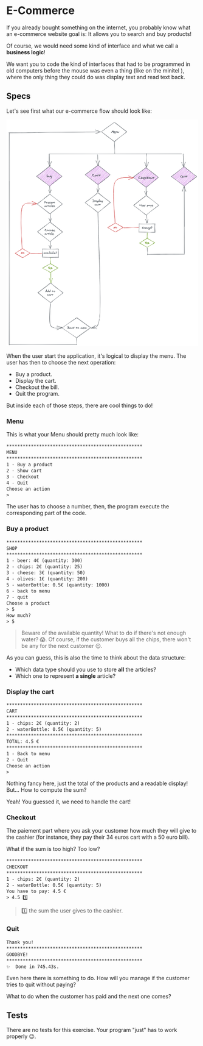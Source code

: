# E-Commerce

If you already bought something on the internet, you probably know what an e-commerce website goal is: It allows you to search and buy products!

Of course, we would need some kind of interface and what we call a **business logic**!

We want you to code the kind of interfaces that had to be programmed in old computers before the mouse was even a thing (like on the minitel ), where the only thing they could do was display text and read text back.

## Specs

Let's see first what our e-commerce flow should look like:

![e-commerce flow](./assets/images/e-commerce-flow.png)

When the user start the application, it's logical to display the menu.
The user has then to choose the next operation:

- Buy a product.
- Display the cart.
- Checkout the bill.
- Quit the program.

But inside each of those steps, there are cool things to do!

### Menu

This is what your Menu should pretty much look like:
```shell
**************************************************
MENU
**************************************************
1 - Buy a product
2 - Show cart
3 - Checkout
4 - Quit
Choose an action
>
```

The user has to choose a number, then, the program execute the corresponding part of the code.



### Buy a product

```shell
**************************************************
SHOP
**************************************************
1 - beer: 4€ (quantity: 300)
2 - chips: 2€ (quantity: 25)
3 - cheese: 3€ (quantity: 50)
4 - olives: 1€ (quantity: 200)
5 - waterBottle: 0.5€ (quantity: 1000)
6 - back to menu
7 - quit
Choose a product
> 5
How much?
> 5
```
> Beware of the available quantity! What to do if there's not enough water? 😱.
> Of course, if the customer buys all the chips, there won't be any for the next customer 😉.

As you can guess, this is also the time to think about the data structure:
- Which data type should you use to store **all** the articles?
- Which one to represent **a single** article?

### Display the cart

```shell
**************************************************
CART
**************************************************
1 - chips: 2€ (quantity: 2)
2 - waterBottle: 0.5€ (quantity: 5)
**************************************************
TOTAL: 4.5 €
**************************************************
1 - Back to menu
2 - Quit
Choose an action
>
```

Nothing fancy here, just the total of the products and a readable display!
But... How to compute the sum?

Yeah! You guessed it, we need to handle the cart!

### Checkout

The paiement part where you ask your customer how much they will give to the cashier (for instance, they pay their 34 euros cart with a 50 euro bill).

What if the sum is too high? Too low?

```shell
**************************************************
CHECKOUT
**************************************************
1 - chips: 2€ (quantity: 2)
2 - waterBottle: 0.5€ (quantity: 5)
You have to pay: 4.5 €
> 4.5 1️⃣
```
> 1️⃣ the sum the user gives to the cashier.

### Quit

```shell
Thank you!
**************************************************
GOODBYE!
**************************************************
✨  Done in 745.43s.
```

Even here there is something to do. How will you manage if the customer tries to quit without paying?

What to do when the customer has paid and the next one comes?

## Tests

There are no tests for this exercise. Your program "just" has to work properly 😉.
